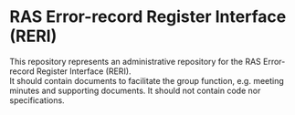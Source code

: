 
# RAS Error-record Register Interface (RERI)

This repository represents an administrative repository for the RAS Error-record Register Interface (RERI).  
It should contain documents to facilitate the group function, e.g. meeting minutes and supporting documents.
It should not contain code nor specifications.

